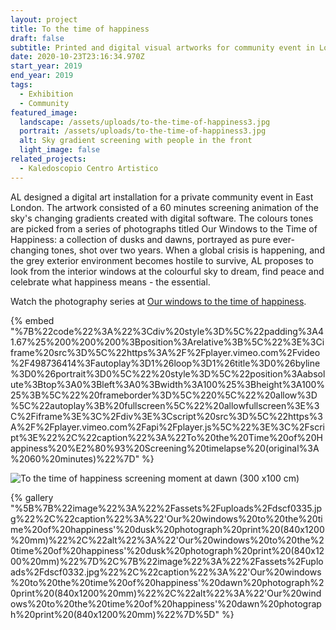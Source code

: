 ```yaml
---
layout: project
title: To the time of happiness
draft: false
subtitle: Printed and digital visual artworks for community event in London
date: 2020-10-23T23:16:34.970Z
start_year: 2019
end_year: 2019
tags:
  - Exhibition
  - Community
featured_image:
  landscape: /assets/uploads/to-the-time-of-happiness3.jpg
  portrait: /assets/uploads/to-the-time-of-happiness3.jpg
  alt: Sky gradient screening with people in the front
  light_image: false
related_projects:
  - Kaledoscopio Centro Artistico
---
```

AL designed a digital art installation for a private community event in East London. The artwork consisted of a 60 minutes screening animation of the sky's changing gradients created with digital software. The colours tones are picked from a series of photographs titled Our Windows to the Time of Happiness: a collection of dusks and dawns, portrayed as pure ever-changing tones, shot over two years. When a global crisis is happening, and the grey exterior environment becomes hostile to survive, AL proposes to look from the interior windows at the colourful sky to dream, find peace and celebrate what happiness means - the essential.

Watch the photography series at [Our windows to the time of happiness](https://www.instagram.com/tv/B--LnfXFXH9/).

{% embed "%7B%22code%22%3A%22%3Cdiv%20style%3D%5C%22padding%3A41.67%25%200%200%200%3Bposition%3Arelative%3B%5C%22%3E%3Ciframe%20src%3D%5C%22https%3A%2F%2Fplayer.vimeo.com%2Fvideo%2F498736414%3Fautoplay%3D1%26loop%3D1%26title%3D0%26byline%3D0%26portrait%3D0%5C%22%20style%3D%5C%22position%3Aabsolute%3Btop%3A0%3Bleft%3A0%3Bwidth%3A100%25%3Bheight%3A100%25%3B%5C%22%20frameborder%3D%5C%220%5C%22%20allow%3D%5C%22autoplay%3B%20fullscreen%5C%22%20allowfullscreen%3E%3C%2Fiframe%3E%3C%2Fdiv%3E%3Cscript%20src%3D%5C%22https%3A%2F%2Fplayer.vimeo.com%2Fapi%2Fplayer.js%5C%22%3E%3C%2Fscript%3E%22%2C%22caption%22%3A%22To%20the%20Time%20of%20Happiness%20%E2%80%93%20Screening%20timelapse%20(original%3A%2060%20minutes)%22%7D" %}

![To the time of happiness screening moment at dawn (300 x100 cm)](/assets/uploads/to-the-time-of-happiness-copy.jpg "To the time of happiness screening moment at dawn (300 x100 cm)")

{% gallery "%5B%7B%22image%22%3A%22%2Fassets%2Fuploads%2Fdscf0335.jpg%22%2C%22caption%22%3A%22'Our%20windows%20to%20the%20time%20of%20happiness'%20dusk%20photograph%20print%20(840x1200%20mm)%22%2C%22alt%22%3A%22'Our%20windows%20to%20the%20time%20of%20happiness'%20dusk%20photograph%20print%20(840x1200%20mm)%22%7D%2C%7B%22image%22%3A%22%2Fassets%2Fuploads%2Fdscf0332.jpg%22%2C%22caption%22%3A%22'Our%20windows%20to%20the%20time%20of%20happiness'%20dawn%20photograph%20print%20(840x1200%20mm)%22%2C%22alt%22%3A%22'Our%20windows%20to%20the%20time%20of%20happiness'%20dawn%20photograph%20print%20(840x1200%20mm)%22%7D%5D" %}